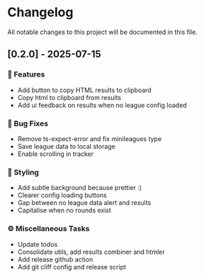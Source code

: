 # Changelog

All notable changes to this project will be documented in this file.

## [0.2.0] - 2025-07-15

### 🚀 Features

- Add button to copy HTML results to clipboard
- Copy html to clipboard from results
- Add ui feedback on results when no league config loaded

### 🐛 Bug Fixes

- Remove ts-expect-error and fix minileagues type
- Save league data to local storage
- Enable scrolling in tracker

### 🎨 Styling

- Add subtle background because prettier :)
- Clearer config loading buttons
- Gap between no league data alert and results
- Capitalise when no rounds exist

### ⚙️ Miscellaneous Tasks

- Update todos
- Consolidate utils, add results combiner and htmler
- Add release github action
- Add git cliff config and release script

<!-- generated by git-cliff -->
